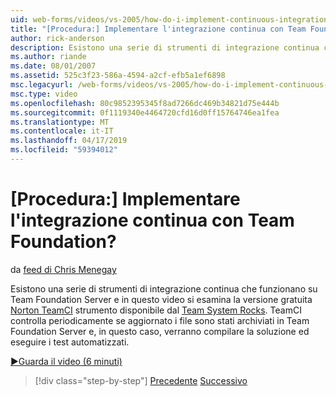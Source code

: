 ```yaml
---
uid: web-forms/videos/vs-2005/how-do-i-implement-continuous-integration-with-team-foundation
title: "[Procedura:] Implementare l'integrazione continua con Team Foundation? | Microsoft Docs"
author: rick-anderson
description: Esistono una serie di strumenti di integrazione continua che funzionano su Team Foundation Server e in questo video si esamina la Disp strumento Norton TeamCI gratuito...
ms.author: riande
ms.date: 08/01/2007
ms.assetid: 525c3f23-586a-4594-a2cf-efb5a1ef6898
msc.legacyurl: /web-forms/videos/vs-2005/how-do-i-implement-continuous-integration-with-team-foundation
msc.type: video
ms.openlocfilehash: 80c9852395345f8ad7266dc469b34821d75e444b
ms.sourcegitcommit: 0f1119340e4464720cfd16d0ff15764746ea1fea
ms.translationtype: MT
ms.contentlocale: it-IT
ms.lasthandoff: 04/17/2019
ms.locfileid: "59394012"
---
```

# <a name="how-do-i-implement-continuous-integration-with-team-foundation"></a>[Procedura:] Implementare l'integrazione continua con Team Foundation?

da [feed di Chris Menegay](https://twitter.com/CMenegay)

Esistono una serie di strumenti di integrazione continua che funzionano su Team Foundation Server e in questo video si esamina la versione gratuita [Norton TeamCI](http://teamsystemrocks.com/files/12/tools/entry1018.aspx) strumento disponibile dal [Team System Rocks](http://teamsystemrocks.com/). TeamCI controlla periodicamente se aggiornato i file sono stati archiviati in Team Foundation Server e, in questo caso, verranno compilare la soluzione ed eseguire i test automatizzati.

[&#9654;Guarda il video (6 minuti)](https://channel9.msdn.com/Blogs/ASP-NET-Site-Videos/how-do-i-implement-continuous-integration-with-team-foundation)

> [!div class="step-by-step"]
> [Precedente](how-do-i-discover-application-changes-prior-to-deployment.md)
> [Successivo](how-do-i-automate-testing-using-team-build.md)
